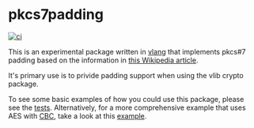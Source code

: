 # pkcs7padding

[![ci](https://github.com/chelnak/pkcs7padding/actions/workflows/ci.yml/badge.svg)](https://github.com/chelnak/pkcs7padding/actions/workflows/ci.yml)

This is an experimental package written in [vlang](https://vlang.io/) that implements pkcs#7 padding based on the information in [this Wikipedia article](https://en.wikipedia.org/wiki/Padding_(cryptography)#PKCS#5_and_PKCS#7).

It's primary use is to privide padding support when using the vlib crypto package.

To see some basic examples of how you could use this package, please see the [tests](padding_test.v). Alternatively, for a more comprehensive example that uses AES with [CBC](https://en.wikipedia.org/wiki/Block_cipher_mode_of_operation#Cipher_block_chaining_(CBC)), take a look at this [example](example/cipher_test.v).
